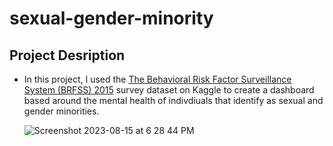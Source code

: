 # sexual-gender-minority

## Project Desription
- In this project, I used the [The Behavioral Risk Factor Surveillance System (BRFSS) 2015](https://www.kaggle.com/datasets/cdc/behavioral-risk-factor-surveillance-system) survey dataset on Kaggle to create a dashboard based around the mental health of indivdiuals that identify as sexual and gender minorities.

  ![Screenshot 2023-08-15 at 6 28 44 PM](https://github.com/leetheoiv/sexual-gender-minority/assets/123781754/5cf12f00-59a7-410c-bf5a-b5084a9a072f)

